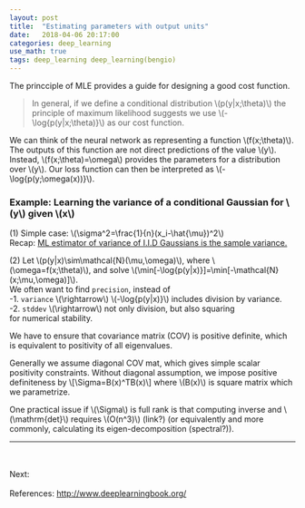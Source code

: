 ```yaml
---
layout: post
title:  "Estimating parameters with output units"
date:   2018-04-06 20:17:00
categories: deep_learning
use_math: true
tags: deep_learning deep_learning(bengio)
---
```

The princciple of MLE provides a guide for designing a good cost function.

>In general, if we define a conditional distribution \\(p(y\|x;\theta)\\) the principle of maximum likelihood suggests we use \\(-\log{p(y\|x;\theta)}\\) as our cost function.

We can think of the neural network as representing a function \\(f(x;\theta)\\). The outputs of this function are not direct predictions of the value \\(y\\). Instead, \\(f(x;\theta)=\omega\\) provides the parameters for a distribution over \\(y\\). Our loss function can then be interpreted as \\(-\log{p(y;\omega(x))}\\).



### Example: Learning the variance of a conditional Gaussian for \\(y\\) given \\(x\\)

(1) Simple case: \\(\sigma^2=\frac{1}{n}(x_i-\hat{\mu})^2\\)  
Recap: <a href="{{site.url}}/probability/2018/04/06/mle-of-gaussian.html" target="_blank">ML estimator of variance of I.I.D Gaussians is the sample variance.</a>

(2) Let \\(p(y\|x)\sim\mathcal{N}(\mu,\omega)\\), where \\(\omega=f(x;\theta)\\), and solve \\(\min[-\log{p(y\|x)}]=\min[-\mathcal{N}(x;\mu,\omega)]\\).  
We often want to find `precision`, instead of  
-1. `variance` \\(\rightarrow\\) \\(-\log{p(y\|x)}\\) includes division by variance.  
-2. `stddev` \\(\rightarrow\\) not only division, but also squaring  
for numerical stability.



We have to ensure that covariance matrix (COV) is positive definite, which is equivalent to positivity of all eigenvalues.

Generally we assume diagonal COV mat, which gives simple scalar positivity constraints. Without diagonal assumption, we impose positive definiteness by \\[\Sigma=B(x)^TB(x)\\] where \\(B(x)\\) is square matrix which we parametrize.

One practical issue if \\(\Sigma\\) is full rank is that computing inverse and \\(\mathrm{det}\\) requires \\(O(n^3)\\) (link?) (or equivalently and more commonly, calculating its eigen-decomposition (spectral?)).
<hr>
<br/><br/>
Next:  
<br/><br/>
References:  
<a href="http://www.deeplearningbook.org/" target="_blank">http://www.deeplearningbook.org/</a>